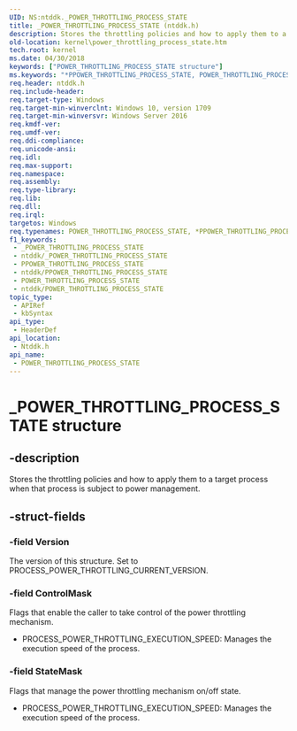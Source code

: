 ```yaml
---
UID: NS:ntddk._POWER_THROTTLING_PROCESS_STATE
title: _POWER_THROTTLING_PROCESS_STATE (ntddk.h)
description: Stores the throttling policies and how to apply them to a target process when that process is subject to power management.
old-location: kernel\power_throttling_process_state.htm
tech.root: kernel
ms.date: 04/30/2018
keywords: ["POWER_THROTTLING_PROCESS_STATE structure"]
ms.keywords: "*PPOWER_THROTTLING_PROCESS_STATE, POWER_THROTTLING_PROCESS_STATE, POWER_THROTTLING_PROCESS_STATE structure [Kernel-Mode Driver Architecture], _POWER_THROTTLING_PROCESS_STATE, kernel.power_throttling_process_state, ntddk/POWER_THROTTLING_PROCESS_STATE"
req.header: ntddk.h
req.include-header: 
req.target-type: Windows
req.target-min-winverclnt: Windows 10, version 1709
req.target-min-winversvr: Windows Server 2016
req.kmdf-ver: 
req.umdf-ver: 
req.ddi-compliance: 
req.unicode-ansi: 
req.idl: 
req.max-support: 
req.namespace: 
req.assembly: 
req.type-library: 
req.lib: 
req.dll: 
req.irql: 
targetos: Windows
req.typenames: POWER_THROTTLING_PROCESS_STATE, *PPOWER_THROTTLING_PROCESS_STATE
f1_keywords:
 - _POWER_THROTTLING_PROCESS_STATE
 - ntddk/_POWER_THROTTLING_PROCESS_STATE
 - PPOWER_THROTTLING_PROCESS_STATE
 - ntddk/PPOWER_THROTTLING_PROCESS_STATE
 - POWER_THROTTLING_PROCESS_STATE
 - ntddk/POWER_THROTTLING_PROCESS_STATE
topic_type:
 - APIRef
 - kbSyntax
api_type:
 - HeaderDef
api_location:
 - Ntddk.h
api_name:
 - POWER_THROTTLING_PROCESS_STATE
---
```


# _POWER_THROTTLING_PROCESS_STATE structure


## -description

Stores the throttling policies and how to apply them to a target process when that process is subject to power management.

## -struct-fields

### -field Version

The version of this structure. Set to PROCESS_POWER_THROTTLING_CURRENT_VERSION.

### -field ControlMask

Flags that enable the caller to take control of the power throttling mechanism.

<ul>
<li>PROCESS_POWER_THROTTLING_EXECUTION_SPEED: Manages the execution speed of the process.</li>
</ul>

### -field StateMask

Flags that manage the power throttling mechanism on/off state.

<ul>
<li>PROCESS_POWER_THROTTLING_EXECUTION_SPEED: Manages the execution speed of the process.</li>
</ul>

